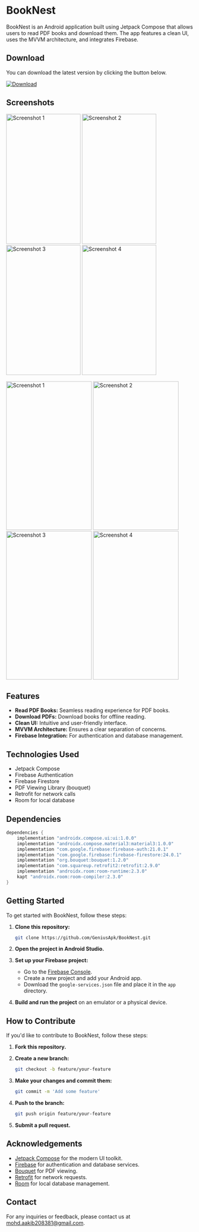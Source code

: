 # BookNest

BookNest is an Android application built using Jetpack Compose that allows users to read PDF books and download them. The app features a clean UI, uses the MVVM architecture, and integrates Firebase.

## Download

You can download the latest version by clicking the button below.

<a href="https://github.com/GeniusApk/BookNest/releases/download/v1.1/app-debug.apk" download>
  <img src="https://img.shields.io/badge/download-latest-blue" alt="Download">
</a>

## Screenshots





<img src="https://github.com/GeniusApk/BookNest/assets/101592615/41f81e0e-7fa5-4775-93c6-b1d34230ad7f" alt="Screenshot 1" width="200" height="350"> <img src="https://github.com/GeniusApk/BookNest/assets/101592615/d8318120-5ce8-420d-a1a6-c2d0eb2e38e2" alt="Screenshot 2" width="200" height="350"> <img src="https://github.com/GeniusApk/BookNest/assets/101592615/ed39eeb1-0a5d-42e9-a9bc-d1c55b007421" alt="Screenshot 3" width="200" height="350"> <img src="https://github.com/GeniusApk/BookNest/assets/101592615/5e7e9c19-69b8-4af0-bab6-5278d262a8b6" alt="Screenshot 4" width="200" height="350">






<img src="https://github.com/GeniusApk/BookNest/assets/101592615/ca4240bb-73fb-4d2d-8d5b-3cda41a43fe3" alt="Screenshot 1" width="230" height="400"> <img src="https://github.com/GeniusApk/BookNest/assets/101592615/f6e2e1d1-8afe-48f2-9720-7cccad14f644" alt="Screenshot 2" width="230" height="400"> <img src="https://github.com/GeniusApk/BookNest/assets/101592615/22e0cdb5-8bf3-4dbe-90c7-528f675a7320" alt="Screenshot 3" width="230" height="400"> <img src="https://github.com/GeniusApk/BookNest/assets/101592615/0fd9bd37-dfd1-48bf-af90-a10a00f984a0" alt="Screenshot 4" width="230" height="400">








## Features

- **Read PDF Books:** Seamless reading experience for PDF books.
- **Download PDFs:** Download books for offline reading.
- **Clean UI:** Intuitive and user-friendly interface.
- **MVVM Architecture:** Ensures a clear separation of concerns.
- **Firebase Integration:** For authentication and database management.

## Technologies Used

- Jetpack Compose
- Firebase Authentication
- Firebase Firestore
- PDF Viewing Library (bouquet)
- Retrofit for network calls
- Room for local database

## Dependencies

```gradle
dependencies {
    implementation "androidx.compose.ui:ui:1.0.0"
    implementation "androidx.compose.material3:material3:1.0.0"
    implementation "com.google.firebase:firebase-auth:21.0.1"
    implementation "com.google.firebase:firebase-firestore:24.0.1"
    implementation "org.bouquet:bouquet:1.2.0"
    implementation "com.squareup.retrofit2:retrofit:2.9.0"
    implementation "androidx.room:room-runtime:2.3.0"
    kapt "androidx.room:room-compiler:2.3.0"
}
```

## Getting Started

To get started with BookNest, follow these steps:

1. **Clone this repository:**

    ```sh
    git clone https://github.com/GeniusApk/BookNest.git
    ```

2. **Open the project in Android Studio.**

3. **Set up your Firebase project:**

    - Go to the [Firebase Console](https://console.firebase.google.com/).
    - Create a new project and add your Android app.
    - Download the `google-services.json` file and place it in the `app` directory.

4. **Build and run the project** on an emulator or a physical device.

## How to Contribute

If you'd like to contribute to BookNest, follow these steps:

1. **Fork this repository.**

2. **Create a new branch:**

    ```sh
    git checkout -b feature/your-feature
    ```

3. **Make your changes and commit them:**

    ```sh
    git commit -m 'Add some feature'
    ```

4. **Push to the branch:**

    ```sh
    git push origin feature/your-feature
    ```

5. **Submit a pull request.**

## Acknowledgements

- [Jetpack Compose](https://developer.android.com/jetpack/compose) for the modern UI toolkit.
- [Firebase](https://firebase.google.com/) for authentication and database services.
- [Bouquet](https://github.com/bbougot/AndroidPdfViewer) for PDF viewing.
- [Retrofit](https://square.github.io/retrofit/) for network requests.
- [Room](https://developer.android.com/training/data-storage/room) for local database management.

## Contact

For any inquiries or feedback, please contact us at mohd.aakib208381@gmail.com.

